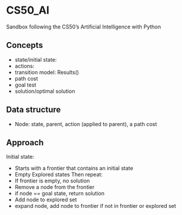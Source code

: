 # CS50_AI
Sandbox following the CS50’s Artificial Intelligence with Python

## Concepts
- state/initial state:
- actions: 
- transition model: Results()
- path cost
- goal test
- solution/optimal solution

## Data structure
- Node: state, parent, action (applied to parent), a path cost 

## Approach
Initial state:
- Starts with a frontier that contains an initial state
- Empty Explored states
Then repeat:
- If frontier is empty, no solution
- Remove a node from the frontier
- if node == goal state, return solution
- Add node to explored set
- expand node, add node to frontier if not in frontier or explored set